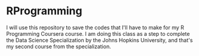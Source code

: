 # RProgramming

I will use this repository to save the codes that I'll have to make for my R Programming Coursera course. I am doing this class as a step to 
complete the Data Science Specialization by the Johns Hopkins University, and that's my second course from the specialization.
